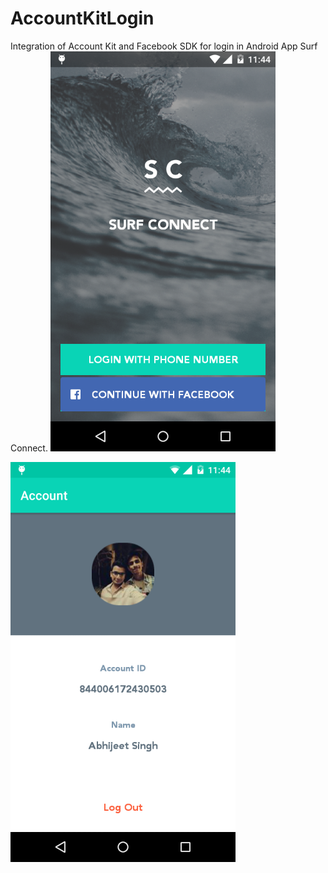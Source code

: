 # AccountKitLogin
Integration of Account Kit and Facebook SDK for login in Android App Surf Connect.
<img src="https://github.com/chauhan-abhi/AccountKitLogin/blob/master/screenshots/device-2017-08-17-234418.png" alt="alt text" width="360" height="640">

<img src="https://github.com/chauhan-abhi/AccountKitLogin/blob/master/screenshots/device-2017-08-17-234457.png" alt="alt text" width="360" height="640">
